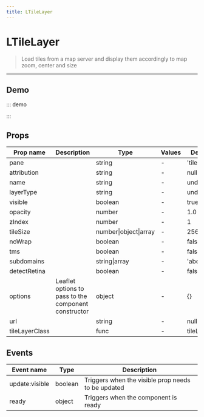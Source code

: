 ```yaml
---
title: LTileLayer
---
```


# LTileLayer

> Load tiles from a map server and display them accordingly to map zoom, center and size

---

## Demo

::: demo
<template>
<l-map style="height: 350px" :zoom="zoom" :center="center">
<l-tile-layer :url="url"></l-tile-layer>
</l-map>
</template>

<script>
import {LMap, LTileLayer} from 'vue2-leaflet';

export default {
  components: { LMap, LTileLayer, },
  data () {
    return {
      url: 'https://{s}.tile.openstreetmap.org/{z}/{x}/{y}.png',
      zoom: 8,
      center: [47.313220, -1.319482],
    };
  }
}
</script>

:::

## Props

| Prop name      | Description                                          | Type                  | Values | Default    |
| -------------- | ---------------------------------------------------- | --------------------- | ------ | ---------- |
| pane           |                                                      | string                | -      | 'tilePane' |
| attribution    |                                                      | string                | -      | null       |
| name           |                                                      | string                | -      | undefined  |
| layerType      |                                                      | string                | -      | undefined  |
| visible        |                                                      | boolean               | -      | true       |
| opacity        |                                                      | number                | -      | 1.0        |
| zIndex         |                                                      | number                | -      | 1          |
| tileSize       |                                                      | number\|object\|array | -      | 256        |
| noWrap         |                                                      | boolean               | -      | false      |
| tms            |                                                      | boolean               | -      | false      |
| subdomains     |                                                      | string\|array         | -      | 'abc'      |
| detectRetina   |                                                      | boolean               | -      | false      |
| options        | Leaflet options to pass to the component constructor | object                | -      | {}         |
| url            |                                                      | string                | -      | null       |
| tileLayerClass |                                                      | func                  | -      | tileLayer  |

## Events

| Event name     | Type    | Description                                        |
| -------------- | ------- | -------------------------------------------------- |
| update:visible | boolean | Triggers when the visible prop needs to be updated |
| ready          | object  | Triggers when the component is ready               |
